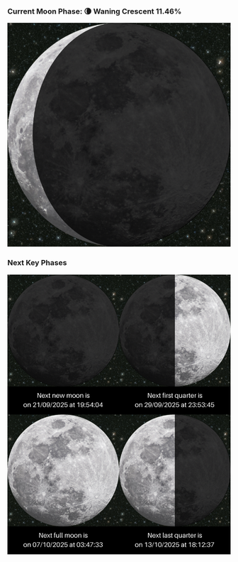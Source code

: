 ### Current Moon Phase: 🌘 Waning Crescent 11.46%
![Moon Phase](moonphase.png)
### Next Key Phases
![Gallery](gallery.png)